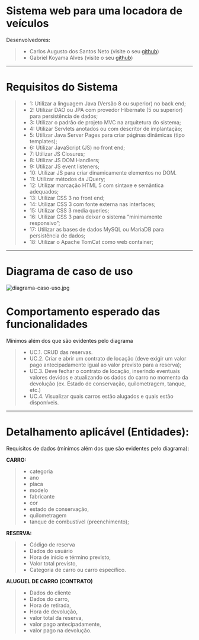 # Sistema web para uma locadora de veículos

Desenvolvedores:

> * Carlos Augusto dos Santos Neto (visite o seu [github](https://github.com/augustoliks))
> * Gabriel Koyama Alves (visite o seu [github](https://github.com/Gabrielkoyamao))

---

# Requisitos do Sistema

> * 1: Utilizar a linguagem Java (Versão 8 ou superior) no back end;
> * 2: Utilizar DAO ou JPA com provedor Hibernate (5 ou superior) para persistência de dados;
> * 3: Utilizar o padrão de projeto MVC na arquitetura do sistema;
> * 4: Utilizar Servlets anotados ou com descritor de implantação;
> * 5: Utilizar Java Server Pages para criar páginas dinâmicas (tipo templates);
> * 6: Utilizar JavaScript (JS) no front end;
> * 7: Utilizar JS Closures;
> * 8: Utilizar JS DOM Handlers;
> * 9: Utilizar JS event listeners;
> * 10: Utilizar JS para criar dinamicamente elementos no DOM.
> * 11: Utilizar métodos da JQuery;
> * 12: Utilizar marcação HTML 5 com sintaxe e semântica adequados;
> * 13: Utilizar CSS 3 no front end;
> * 14: Utilizar CSS 3 com fonte externa nas interfaces;
> * 15: Utilizar CSS 3 media queries;
> * 16: Utilizar CSS 3 para deixar o sistema “minimamente responsivo”;
> * 17: Utilizar as bases de dados MySQL ou MariaDB para persistência de dados;
> * 18: Utilizar o Apache TomCat como web container;

---


# Diagrama de caso de uso

![diagrama-caso-uso.jpg](.images/diagrama-caso-uso.jpg)


# Comportamento esperado das funcionalidades 

Mínimos além dos que são evidentes pelo diagrama

> * UC.1. CRUD das reservas.
> * UC.2. Criar e abrir um contrato de locação (deve exigir um valor pago antecipadamente igual ao valor previsto para a reserva);
> * UC.3. Deve fechar o contrato de locação, inserindo eventuais valores devidos e atualizando os dados do carro no momento da devolução (ex. Estado de conservação, quilometragem, tanque, etc.)
> * UC.4. Visualizar quais carros estão alugados e quais estão disponíveis.

---

# Detalhamento aplicável (Entidades):

Requisitos de dados (mínimos além dos que são evidentes pelo diagrama):

**CARRO:** 
> * categoria 
> * ano 
> * placa
> * modelo
> * fabricante
> * cor
> * estado de conservação, 
> * quilometragem
> * tanque de combustível (preenchimento);

**RESERVA:** 
> * Código de reserva
> * Dados do usuário
> * Hora de início e término previsto, 
> * Valor total previsto, 
> * Categoria de carro ou carro específico.

**ALUGUEL DE CARRO (CONTRATO)** 
> * Dados do cliente
> * Dados do carro, 
> * Hora de retirada, 
> * Hora de devolução, 
> * valor total da reserva, 
> * valor pago antecipadamente, 
> * valor pago na devolução.
